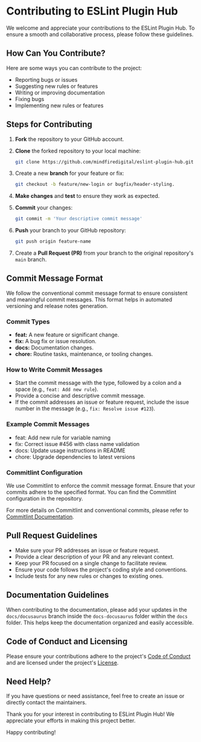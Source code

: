 # Contributing to ESLint Plugin Hub

We welcome and appreciate your contributions to the ESLint Plugin Hub. To ensure a smooth and collaborative process, please follow these guidelines.

## How Can You Contribute?

Here are some ways you can contribute to the project:

- Reporting bugs or issues
- Suggesting new rules or features
- Writing or improving documentation
- Fixing bugs
- Implementing new rules or features

## Steps for Contributing

1. **Fork** the repository to your GitHub account.
2. **Clone** the forked repository to your local machine:

   ```bash
   git clone https://github.com/mindfiredigital/eslint-plugin-hub.git
   ```

3. Create a new **branch** for your feature or fix:

   ```bash
   git checkout -b feature/new-login or bugfix/header-styling.
   ```

4. **Make changes** and **test** to ensure they work as expected.
5. **Commit** your changes:

   ```bash
   git commit -m 'Your descriptive commit message'
   ```

6. **Push** your branch to your GitHub repository:

   ```bash
   git push origin feature-name
   ```

7. Create a **Pull Request (PR)** from your branch to the original repository's `main` branch.

## Commit Message Format

We follow the conventional commit message format to ensure consistent and meaningful commit messages. This format helps in automated versioning and release notes generation.

### Commit Types

- **feat:** A new feature or significant change.
- **fix:** A bug fix or issue resolution.
- **docs:** Documentation changes.
- **chore:** Routine tasks, maintenance, or tooling changes.

### How to Write Commit Messages

- Start the commit message with the type, followed by a colon and a space (e.g., `feat: Add new rule`).
- Provide a concise and descriptive commit message.
- If the commit addresses an issue or feature request, include the issue number in the message (e.g., `fix: Resolve issue #123`).

### Example Commit Messages

- feat: Add new rule for variable naming
- fix: Correct issue #456 with class name validation
- docs: Update usage instructions in README
- chore: Upgrade dependencies to latest versions

### Commitlint Configuration

We use Commitlint to enforce the commit message format. Ensure that your commits adhere to the specified format. You can find the Commitlint configuration in the repository.

For more details on Commitlint and conventional commits, please refer to [Commitlint Documentation](https://commitlint.js.org/).

## Pull Request Guidelines

- Make sure your PR addresses an issue or feature request.
- Provide a clear description of your PR and any relevant context.
- Keep your PR focused on a single change to facilitate review.
- Ensure your code follows the project's coding style and conventions.
- Include tests for any new rules or changes to existing ones.

## Documentation Guidelines

When contributing to the documentation, please add your updates in the `docs/docusaurus` branch inside the `docs-docusaurus` folder within the `docs` folder. This helps keep the documentation organized and easily accessible.

## Code of Conduct and Licensing

Please ensure your contributions adhere to the project's [Code of Conduct](./CODE_OF_CONDUCT.md) and are licensed under the project's [License](./LICENSE).

## Need Help?

If you have questions or need assistance, feel free to create an issue or directly contact the maintainers.

Thank you for your interest in contributing to ESLint Plugin Hub! We appreciate your efforts in making this project better.

Happy contributing!
